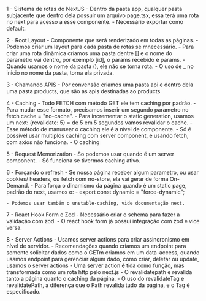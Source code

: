 1 - Sistema de rotas do NextJS
    - Dentro da pasta app, qualquer pasta subjacente que dentro dela possuir um arquivo page.tsx, essa terá uma rota no next para acesso a esse componente.
    - Necessário exportar como default.

2 - Root Layout
    - Componente que será renderizado em todas as páginas.
    - Podemos criar um layout para cada pasta de rotas se mnecessário.
    - Para criar uma rota dinâmica criamos uma pasta dentre [] e o nome do parametro vai dentro, por exemplo [id], o params recebido é params.
    - Quando usamos o nome da pasta (), ele não se torna rota.
    - O uso de _ no inicio no nome da pasta, torna ela privada.

3 - Chamando APIS
    - Por convensão criamos uma pasta api e dentro dela uma pasta products, que são as apis destinadas ao products

4 - Caching
    - Todo FETCH com método GET ele tem caching por padrão.
    - Para mudar esse formato, precisamos inserir um segundo parametro no fetch cache = "no-cache".
    - Para incrementar o static generation, usamos um next: {revalidate: 5} = de 5 em 5 segundos vamos revalidar o cache.
    - Esse método de manusear o caching ele é a nível de componente.
    - Só é possível usar multiplos caching com server component, e usando fetch, com axios não funciona.
    - O caching

5 - Request Memorization
    - So podemos usar quando é um server component.
    - Só funciona se tivermos caching ativo.

6 - Forçando o refresh
    - Se nossa página receber algum parametro, ou usar cookies/ headers, ou fetch com no-store, ela vai gerar de forma On-Demand.
    - Para força o dinamismo da página quando é um static page, padrão do next, usamos o:
      - export const dynamic = "force-dynamic";

    - Podemos usar também o unstable-caching, vide documentação next.

7 - React Hook Form e Zod
    - Necessário criar o schema para fazer a validação com zod.
    - O react hook form já possui integração com zod e vice versa.

8 - Server Actions
    - Usamos server actions para criar assincronismo em nível de servidor.
    - Recomendações quando criamos um endpoint para somente solicitar dados como o GETm criamos em um data-access, quando usamos endpoint para gerenciar algum dado, como criar, deletar ou update, usamos o server actions 
    - Uma server action é tida como função, mas transformada como um rota http pelo next.js
    - O revalidatepath e revalida tanto a página quanto o caching da página.
    - O uso do revalidateTag e revalidatePath, a diferença que o Path revalida tudo da página, e o Tag é especificado.
    
